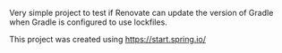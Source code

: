 Very simple project to test if Renovate can update the version of Gradle when Gradle is configured to use lockfiles.

This project was created using https://start.spring.io/
